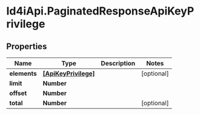 # Id4iApi.PaginatedResponseApiKeyPrivilege

## Properties
Name | Type | Description | Notes
------------ | ------------- | ------------- | -------------
**elements** | [**[ApiKeyPrivilege]**](ApiKeyPrivilege.md) |  | [optional] 
**limit** | **Number** |  | 
**offset** | **Number** |  | 
**total** | **Number** |  | [optional] 


